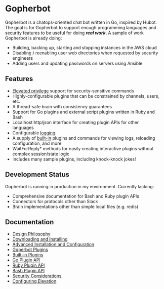 # Gopherbot
Gopherbot is a chatops-oriented chat bot written in Go, inspired by Hubot. The goal is for
Gopherbot to support enough programming languages and security features to be useful for
doing **_real work_**. A sample of work Gopherbot is already doing:
* Building, backing up, starting and stopping instances in the AWS cloud
* Disabling / reenabling user web directories when requested by security engineers
* Adding users and updating passwords on servers using Ansible

## Features
* [Elevated privilege](doc/Elevation.md) support for security-sensitive commands
* Highly-configurable plugins that can be constrained by channels, users, etc.
* A thread-safe brain with consistency guarantees
* Support for Go plugins and external script plugins written in Ruby and Bash
* Localhost http/json interface for creating plugin APIs for other languages
* Configurable [logging](doc/Logging)
* A supply of [built-in](doc/Builtins) plugins and commands for viewing logs, reloading configuration, and more 
* WaitForReply* methods for easily creating interactive plugins without complex session/state logic
* Includes many sample plugins, including knock-knock jokes!

## Development Status
Gopherbot is running in production in my environment. Currently lacking:
* Comprehensive documentation for Bash and Ruby plugin APIs
* Connectors for protocols other than Slack
* Brain implementations other than simple local files (e.g. redis)

## Documentation
* [Design Philosophy](doc/Design.md)
* [Downloading and Installing](doc/Install.md)
* [Advanced Installation and Configuration](doc/Configure.md)
* [Goperbot Plugins](doc/Plugins.md)
* [Built-in Plugins](doc/Builtins.md)
* [Go Plugin API](doc/GoPlugins.md)
* [Ruby Plugin API](doc/RubyPlugins.md)
* [Bash Plugin API](doc/BashPlugins.md)
* [Security Considerations](doc/Security.md)
* [Configuring Elevation](doc/Elevation.md)
